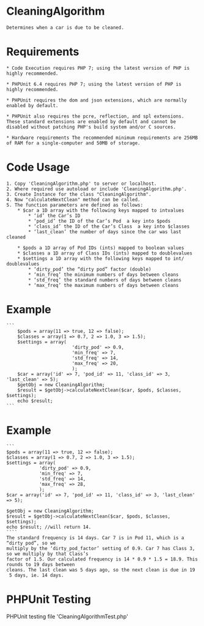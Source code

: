 # CleaningAlgorithm
    Determines when a car is due to be cleaned.

# Requirements
    
    * Code Execution requires PHP 7; using the latest version of PHP is highly recommended.

    * PHPUnit 6.4 requires PHP 7; using the latest version of PHP is highly recommended.

    * PHPUnit requires the dom and json extensions, which are normally enabled by default.

    * PHPUnit also requires the pcre, reflection, and spl extensions. These standard extensions are enabled by default and cannot be disabled without patching PHP's build system and/or C sources.
    
    * Hardware requirements The recommended minimum requirements are 256MB of RAM for a single-computer and 50MB of storage.
    
# Code Usage

    1. Copy 'CleaningAlgorithm.php' to server or localhost.
    2. Where required use autoload or include 'CleaningAlgorithm.php'.
    3. Create Instance for the class "CleaningAlgorithm".
    4. Now "calculateNextClean" method can be called.
    5. The function parameters are defined as follows:
        * $car a 1­D array with the following keys mapped to intvalues
            * ‘id’ the Car’s ID
            * ‘pod_id’ the ID of the Car’s Pod ­ a key into $pods
            * ‘class_id’ the ID of the Car’s Class ­ a key into $classes
            * ‘last_clean’ the number of days since the car was last cleaned

        * $pods a 1­D array of Pod IDs (ints) mapped to boolean values
        * $classes a 1­D array of Class IDs (ints) mapped to doublevalues
        * $settings a 1­D array with the following keys mapped to int/ doublevalues
            * ‘dirty_pod’ the “dirty pod” factor (double)
            * ‘min_freq’ the minimum numbers of days between cleans
            * ‘std_freq’ the standard numbers of days between cleans
            * ‘max_freq’ the maximum numbers of days between cleans
 
 # Example
 
    ```
        $pods = array(11 => true, 12 => false);
        $classes = array(1 => 0.7, 2 => 1.0, 3 => 1.5);
        $settings = array(
                            'dirty_pod' => 0.9,
                            'min_freq' => 7,
                            'std_freq' => 14,
                            'max_freq' => 20,
                            );
        $car = array('id' => 7, 'pod_id' => 11, 'class_id' => 3, 'last_clean' => 5);
        $getObj = new CleaningAlgorithm;
        $result = $getObj->calculateNextClean($car, $pods, $classes, $settings);
        echo $result;
    ```
    
# Example
    
    ```
    $pods = array(11 => true, 12 => false);
    $classes = array(1 => 0.7, 2 => 1.0, 3 => 1.5);
    $settings = array(
                'dirty_pod' => 0.9,
                'min_freq' => 7,
                'std_freq' => 14,
                'max_freq' => 28,
                );
    $car = array('id' => 7, 'pod_id' => 11, 'class_id' => 3, 'last_clean' => 5);

    $getObj = new CleaningAlgorithm;
    $result = $getObj->calculateNextClean($car, $pods, $classes, $settings);
    echo $result; //will return 14.
    ````
    The standard frequency is 14 days. Car 7 is in Pod 11, which is a “dirty pod”, so we
    multiply by the ‘dirty_pod_factor’ setting of 0.9. Car 7 has Class 3, so we multiply by that Class’s
    factor of 1.5. Our calculated frequency is 14 * 0.9 * 1.5 = 18.9. This rounds to 19 days between
    cleans. The last clean was 5 days ago, so the next clean is due in 19 ­ 5 days, ie. 14 days.

# PHPUnit Testing
   PHPUnit testing file 'CleaningAlgorithmTest.php'
